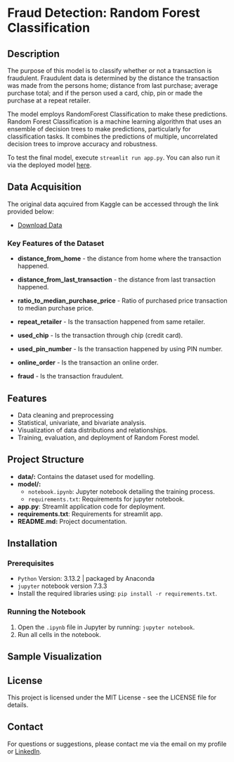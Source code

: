 # Fraud Detection: Random Forest Classification

## Description


The purpose of this model is to classify whether or not a transaction is fraudulent. Fraudulent data is determined by the distance the transaction was made from the persons home; distance from last purchase; average purchase total; and if the person used a card, chip, pin or made the purchase at a repeat retailer.

The model employs RandomForest Classification to make these predictions. Random Forest Classification is a machine learning algorithm that uses an ensemble of decision trees to make predictions, particularly for classification tasks. It combines the predictions of multiple, uncorrelated decision trees to improve accuracy and robustness. 

To test the final model, execute `streamlit run app.py`. You can also run it via the deployed model [here](https://frauddetectionmodel-w3qpeqizcs98mbhnwbez7x.streamlit.app).

## Data Acquisition

The original data aqcuired from Kaggle can be accessed through the link provided below:
- [Download Data](https://www.kaggle.com/datasets/dhanushnarayananr/credit-card-fraud)

### Key Features of the Dataset

- **distance_from_home** - the distance from home where the transaction happened.

- **distance_from_last_transaction** - the distance from last transaction happened.

- **ratio_to_median_purchase_price** - Ratio of purchased price transaction to median purchase price.

- **repeat_retailer** - Is the transaction happened from same retailer.

- **used_chip** - Is the transaction through chip (credit card).

- **used_pin_number** - Is the transaction happened by using PIN number.

- **online_order** - Is the transaction an online order.

- **fraud** - Is the transaction fraudulent.

## Features
- Data cleaning and preprocessing
- Statistical, univariate, and bivariate analysis.
- Visualization of data distributions and relationships.
- Training, evaluation, and deployment of Random Forest model.

## Project Structure
- **data/:** Contains the dataset used for modelling.
- **model/:**
    - `notebook.ipynb`: Jupyter notebook detailing the training process.
    - `requirements.txt`: Requirements for jupyter notebook.
- **app.py**: Streamlit application code for deployment.
- **requirements.txt**: Requirements for streamlit app.
- **README.md:** Project documentation.

## Installation
### Prerequisites
- `Python` Version: 3.13.2 | packaged by Anaconda
- `jupyter` notebook version 7.3.3
- Install the required libraries using: `pip install -r requirements.txt`.

### Running the Notebook

1. Open the `.ipynb` file in Jupyter by running: `jupyter notebook`.
2. Run all cells in the notebook.

## Sample Visualization

## License
This project is licensed under the MIT License - see the LICENSE file for details.

## Contact
For questions or suggestions, please contact me via the email on my profile or [LinkedIn](https://www.linkedin.com/in/christine-coomans/).
